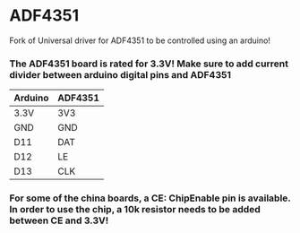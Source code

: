 # ADF4351
Fork of Universal driver for ADF4351 to be controlled using an arduino!
### The ADF4351 board is rated for 3.3V! Make sure to add current divider between arduino digital pins and ADF4351

|Arduino|ADF4351|
|---|---|
|3.3V|3V3|
|GND|GND|
|D11|DAT|
|D12|LE|
|D13|CLK|

### For some of the china boards, a CE: ChipEnable pin is available. In order to use the chip, a 10k resistor needs to be added between CE and 3.3V!
